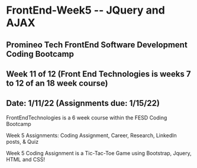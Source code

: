 # FrontEnd-Week5 -- JQuery and AJAX

## Promineo Tech FrontEnd Software Development Coding Bootcamp 
## Week 11 of 12 (Front End Technologies is weeks 7 to 12 of an 18 week course) 
## Date:  1/11/22 (Assignments due:  1/15/22) 

FrontEndTechnologies is a 6 week course within the FESD Coding Bootcamp

Week 5 Assignments:  Coding Assignment, Career, Research, LinkedIn posts, & Quiz

Week 5 Coding Assignment is a Tic-Tac-Toe Game using Bootstrap, Jquery, HTML and CSS!


